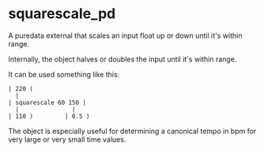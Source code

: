 squarescale_pd
==============

A puredata external that scales an input float up or down until it's within
range.

Internally, the object halves or doubles the input until it's within range.

It can be used something like this:

```
| 220 (
  |
| squarescale 60 150 |
  |               |
| 110 )         | 0.5 )
```

The object is especially useful for determining a canonical tempo in bpm for
very large or very small time values.
